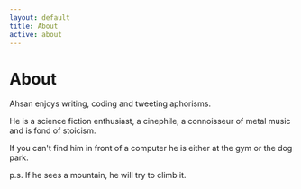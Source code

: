 ```yaml
---
layout: default
title: About
active: about
---
```


<p><h1>About</h1></p>

Ahsan enjoys writing, coding and tweeting aphorisms.

He is a science fiction enthusiast, a cinephile, a connoisseur
of metal music and is fond of stoicism. 

If you can't find him in front of a computer he is either at the gym or the dog park. 

p.s. If he sees a mountain, he will try to climb it. 
